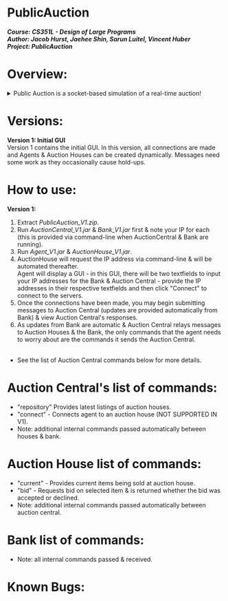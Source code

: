 # PublicAuction
<b>***Course: CS351L - Design of Large Programs<br>
Author: Jacob Hurst, Jaehee Shin, Sarun Luitel, Vincent Huber<br>
Project: PublicAuction***</b><br>

# Overview:
<details>
  <summary>Public Auction is a socket-based simulation of a real-time auction!</summary>
  <p>  
* Agents are created/cleared dynamically as users connect/disconnect to the servers (Bank & AuctionCentral).<br>
* Upon connecting, agent's are given a bank account with a private key & an initial deposit. From there, the Agent's connection to Auction Central is made & the agent may begin bidding when Auction Houses are opened. <br>
* Auction Houses are created dynamically & exit when they no longer have items to sell. Auction Houses are registered & accessed via Auction Central. <br>
* Auction Central (static @ known address) acts as a middle-man between the agent, the agent's bank, & the auction house by mitigating transactions & providing updates from houses. <br>
* The Bank (static @ known address) opens agent bank accounts & accepts fund requests from auction central. <br>
  </p>
</details>

# Versions:
<b>Version 1: Initial GUI </b><br>
Version 1 contains the initial GUI. In this version, all connections are made and Agents & Auction Houses can be created dynamically. Messages need some work as they occasionally cause hold-ups. <br>

# How to use:
<b>Version 1:</b><br>
1) Extract *PublicAuction_V1.zip*. <br>
2) Run *AuctionCentral_V1.jar* & *Bank_V1.jar* first & note your IP for each (this is provided via command-line when AuctionCentral & Bank are running). <br>
3) Run *Agent_V1.jar* & *AuctionHouse_V1.jar*. <br>
4) AuctionHouse will request the IP address via command-line & will be automated thereafter. <br>
Agent will display a GUI - in this GUI, there will be two textfields to input your IP addresses for the Bank & Auction Central - provide the IP addresses in their respective textfields and then click "Connect" to connect to the servers. <br>
5) Once the connections have been made, you may begin submitting messages to Auction Central (updates are provided automatically from Bank) & view Auction Central's responses. <br>
6) As updates from Bank are automatic & Auction Central relays messages to Auction Houses & the Bank, the only commands that the agent needs to worry about are the commands it sends the Auction Central. <br><br>
* See the list of Auction Central commands below for more details. <br>

# Auction Central's list of commands:
* "repository"  Provides latest listings of auction houses. <br>
* "connect" - Connects agent to an auction house (NOT SUPPORTED IN V1). <br>
* Note: additional internal commands passed automatically between houses & bank. <br>

# Auction House list of commands:
* "current" - Provides current items being sold at auction house. <br>
* "bid" - Requests bid on selected item & is returned whether the bid was accepted or declined. <br>
* Note: additional internal commands passed automatically between auction central. <br>

# Bank list of commands:
* Note: all internal commands passed & received.

# Known Bugs:
<br>
